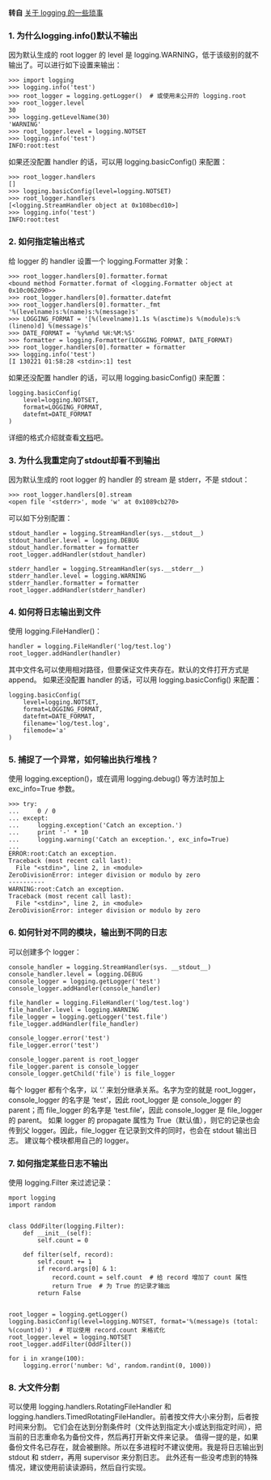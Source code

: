 **转自** [关于 logging 的一些琐事](http://www.keakon.net/2013/02/21/%E5%85%B3%E4%BA%8Elogging%E7%9A%84%E4%B8%80%E4%BA%9B%E7%90%90%E4%BA%8B)

### 1. 为什么logging.info()默认不输出

因为默认生成的 root logger 的 level 是 logging.WARNING，低于该级别的就不输出了。可以进行如下设置来输出：

```
>>> import logging
>>> logging.info('test')
>>> root_logger = logging.getLogger()  # 或使用未公开的 logging.root
>>> root_logger.level
30
>>> logging.getLevelName(30)
'WARNING'
>>> root_logger.level = logging.NOTSET
>>> logging.info('test')
INFO:root:test
```

如果还没配置 handler 的话，可以用 logging.basicConfig() 来配置：

```
>>> root_logger.handlers
[]
>>> logging.basicConfig(level=logging.NOTSET)
>>> root_logger.handlers
[<logging.StreamHandler object at 0x108becd10>]
>>> logging.info('test')
INFO:root:test
```

### 2. 如何指定输出格式

给 logger 的 handler 设置一个 logging.Formatter 对象：

```
>>> root_logger.handlers[0].formatter.format
<bound method Formatter.format of <logging.Formatter object at 0x10c062d90>>
>>> root_logger.handlers[0].formatter.datefmt
>>> root_logger.handlers[0].formatter._fmt
'%(levelname)s:%(name)s:%(message)s'
>>> LOGGING_FORMAT = '[%(levelname)1.1s %(asctime)s %(module)s:%(lineno)d] %(message)s'
>>> DATE_FORMAT = '%y%m%d %H:%M:%S'
>>> formatter = logging.Formatter(LOGGING_FORMAT, DATE_FORMAT)
>>> root_logger.handlers[0].formatter = formatter
>>> logging.info('test')
[I 130221 01:58:28 <stdin>:1] test
```

如果还没配置 handler 的话，可以用 logging.basicConfig() 来配置：

```
logging.basicConfig(
    level=logging.NOTSET,
    format=LOGGING_FORMAT,
    datefmt=DATE_FORMAT
)
```

详细的格式介绍就查看[文档](http://docs.python.org/2/library/logging.html#logrecord-attributes)吧。

### 3. 为什么我重定向了stdout却看不到输出

因为默认生成的 root logger 的 handler 的 stream 是 stderr，不是 stdout：

```
>>> root_logger.handlers[0].stream
<open file '<stderr>', mode 'w' at 0x1089cb270>
```

可以如下分别配置：

```
stdout_handler = logging.StreamHandler(sys.__stdout__)
stdout_handler.level = logging.DEBUG
stdout_handler.formatter = formatter
root_logger.addHandler(stdout_handler)

stderr_handler = logging.StreamHandler(sys.__stderr__)
stderr_handler.level = logging.WARNING
stderr_handler.formatter = formatter
root_logger.addHandler(stderr_handler)
```

### 4. 如何将日志输出到文件

使用 logging.FileHandler()：

```
handler = logging.FileHandler('log/test.log')
root_logger.addHandler(handler)
```

其中文件名可以使用相对路径，但要保证文件夹存在。默认的文件打开方式是 append。 如果还没配置 handler 的话，可以用 logging.basicConfig() 来配置：

```
logging.basicConfig(
    level=logging.NOTSET,
    format=LOGGING_FORMAT,
    datefmt=DATE_FORMAT,
    filename='log/test.log',
    filemode='a'
)
```

### 5. 捕捉了一个异常，如何输出执行堆栈？

使用 logging.exception()，或在调用 logging.debug() 等方法时加上 exc_info=True 参数。

```
>>> try:
...     0 / 0
... except:
...     logging.exception('Catch an exception.')
...     print '-' * 10
...     logging.warning('Catch an exception.', exc_info=True)
... 
ERROR:root:Catch an exception.
Traceback (most recent call last):
  File "<stdin>", line 2, in <module>
ZeroDivisionError: integer division or modulo by zero
----------
WARNING:root:Catch an exception.
Traceback (most recent call last):
  File "<stdin>", line 2, in <module>
ZeroDivisionError: integer division or modulo by zero
```

### 6. 如何针对不同的模块，输出到不同的日志

可以创建多个 logger：

```
console_handler = logging.StreamHandler(sys. __stdout__)
console_handler.level = logging.DEBUG
console_logger = logging.getLogger('test')
console_logger.addHandler(console_handler)

file_handler = logging.FileHandler('log/test.log')
file_handler.level = logging.WARNING
file_logger = logging.getLogger('test.file')
file_logger.addHandler(file_handler)

console_logger.error('test')
file_logger.error('test')

console_logger.parent is root_logger
file_logger.parent is console_logger
console_logger.getChild('file') is file_logger
```

每个 logger 都有个名字，以 ‘.’ 来划分继承关系。名字为空的就是 root_logger，console_logger 的名字是 ‘test’，因此 root_logger 是 console_logger 的 parent；而 file_logger 的名字是 ‘test.file’，因此 console_logger 是 file_logger 的 parent。 如果 logger 的 propagate 属性为 True（默认值），则它的记录也会传到父 logger。因此，file_logger 在记录到文件的同时，也会在 stdout 输出日志。 建议每个模块都用自己的 logger。

### 7. 如何指定某些日志不输出

使用 logging.Filter 来过滤记录：

```
mport logging
import random


class OddFilter(logging.Filter):
    def __init__(self):
        self.count = 0

    def filter(self, record):
        self.count += 1
        if record.args[0] & 1:
            record.count = self.count  # 给 record 增加了 count 属性
            return True  # 为 True 的记录才输出
        return False


root_logger = logging.getLogger()
logging.basicConfig(level=logging.NOTSET, format='%(message)s (total: %(count)d)')  # 可以使用 record.count 来格式化
root_logger.level = logging.NOTSET
root_logger.addFilter(OddFilter())

for i in xrange(100):
    logging.error('number: %d', random.randint(0, 1000))
```

### 8. 大文件分割

可以使用 logging.handlers.RotatingFileHandler 和 logging.handlers.TimedRotatingFileHandler。前者按文件大小来分割，后者按时间来分割。 它们会在达到分割条件时（文件达到指定大小或达到指定时间），把当前的日志重命名为备份文件，然后再打开新文件来记录。 值得一提的是，如果备份文件名已存在，就会被删除。所以在多进程时不建议使用。我是将日志输出到 stdout 和 stderr，再用 supervisor 来分割日志。 此外还有一些没考虑到的特殊情况，建议使用前读读源码，然后自行实现。
